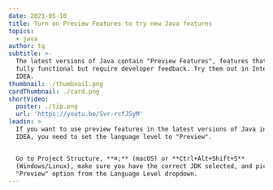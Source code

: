 ```yaml
---
date: 2021-05-10
title: Turn on Preview Features to try new Java features
topics:
  - java
author: tg
subtitle: >-
  The latest versions of Java contain "Preview Features", features that are
  fully functional but require developer feedback. Try them out in IntelliJ
  IDEA.
thumbnail: ./thumbnail.png
cardThumbnail: ./card.png
shortVideo:
  poster: ./tip.png
  url: 'https://youtu.be/Svr-rcfJSyM'
leadin: >
  If you want to use preview features in the latest versions of Java in IntelliJ
  IDEA, you need to set the language level to "Preview". 


  Go to Project Structure, **⌘;** (macOS) or **Ctrl+Alt+Shift+S**
  (Windows/Linux), make sure you have the correct JDK selected, and pick the
  "Preview" option from the Language Level dropdown.
---
```


